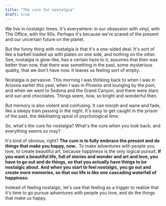 ```yaml
---
title: "The cure for nostalgia"
draft: true
---
```


We live in nostalgic times. It's everywhere: in our obsession with vinyl, with The Office, with the 90s. Perhaps it's because we're scared of the present and our uncertain future on the planet.

But the funny thing with nostalgia is that it's a one-sided deal. It's sort of like a barbell loaded up with plates on one side, and nothing on the other. See, nostalgia is glow-like, has a certain haze to it, assumes that then was better than now, that there was something in the past, some mysterious quality, that we don't have now. It leaves us feeling sort of empty.

Nostalgia is pervasive. This morning I was thinking back to when I was in Arizona earlier this year, when I was in Phoenix and lounging by the pool, and when we went to Sedona and the Grand Canyon, and there were stars and sun and chocolates. Things seem, now, so bright and wonderful then.

But memory is also violent and confusing. It can morph and wane and fade, like a sleepy train passing in the night. It's easy to get caught in the prison of the past, the debilitating spiral of psychological time.

So, what's the cure for nostalgia? What's the cure when you look back, and everything seems so rosy?

It's kind of obvious, right? **The cure is to fully embrace the present and do things that make you happy, now.**. To make adventures with people you love, to create beautiful art, because happiness is the only logical pursuit. **If you want a beautiful life, full of stories and wonder and art and love, you have to go out and do things, so that you actually have things to be nostalgic about. And when you start to feel nostalgic, you go out and create more memories, so that our life is like one cascading waterfall of happiness.**

Instead of feeling nostalgic, let's use that feeling as a trigger to realize that it's time to go pursue adventures with people you love, and do the things that make us happy.
